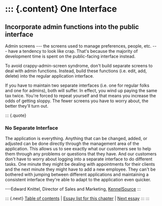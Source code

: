 ::: {.content}
One Interface
=============

Incorporate admin functions into the public interface
-----------------------------------------------------

Admin screens --- the screens used to manage preferences, people, etc.
--- have a tendency to look like crap. That\'s because the majority of
development time is spent on the public-facing interface instead.

To avoid crappy-admin-screen syndrome, don\'t build separate screens to
deal with admin functions. Instead, build these functions (i.e. edit,
add, delete) into the regular application interface.

If you have to maintain two separate interfaces (i.e. one for regular
folks and one for admins), both will suffer. In effect, you wind up
paying the same tax twice. You\'re forced to repeat yourself and that
means you increase the odds of getting sloppy. The fewer screens you
have to worry about, the better they\'ll turn out.

::: {.quote}
### No Separate Interface

The application is everything. Anything that can be changed, added, or
adjusted can be done directly through the management area of the
application. This allows us to see exactly what our customers see to
help them through any problems or questions that they have. And our
customers don\'t have to worry about logging into a separate interface
to do different tasks. One minute they might be dealing with
appointments for their clients and the next minute they might have to
add a new employee. They can\'t be bothered with jumping between
different applications and maintaining a consistent interface they\'re
able to adapt to the application even quicker.

---Edward Knittel, Director of Sales and Marketing,
[KennelSource](http://www.kennelsource.com/)
:::

::: {.next}
[Table of contents](toc.php) \| [Essay list for this
chapter](toc.php#ch09) \| [Next essay](ch10_Less_Software.php)
:::
:::
